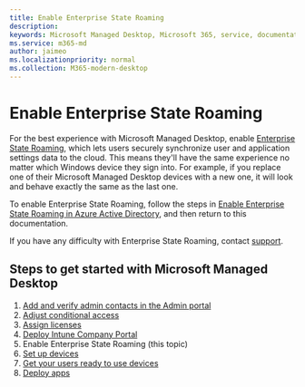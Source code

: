 ```yaml
---
title: Enable Enterprise State Roaming
description:  
keywords: Microsoft Managed Desktop, Microsoft 365, service, documentation
ms.service: m365-md
author: jaimeo
ms.localizationpriority: normal
ms.collection: M365-modern-desktop
---
```


# Enable Enterprise State Roaming

For the best experience with Microsoft Managed Desktop, enable [Enterprise State Roaming](https://docs.microsoft.com/azure/active-directory/devices/enterprise-state-roaming-overview), which lets users securely synchronize user and application settings data to the cloud. This means they'll have the same experience no matter which Windows device they sign into. For example, if you replace one of their Microsoft Managed Desktop devices with a new one, it will look and behave exactly the same as the last one.

To enable Enterprise State Roaming, follow the steps in [Enable Enterprise State Roaming in Azure Active Directory](https://docs.microsoft.com/azure/active-directory/devices/enterprise-state-roaming-enable), and then return to this documentation.

If you have any difficulty with Enterprise State Roaming, contact [support](../working-with-managed-desktop/admin-support.md).

## Steps to get started with Microsoft Managed Desktop

1. [Add and verify admin contacts in the Admin portal](get-started/add-admin-contacts.md)
2. [Adjust conditional access](get-started/conditional-access.md)
3. [Assign licenses](get-started/assign-licenses.md)
4. [Deploy Intune Company Portal](get-started/company-portal.md)
5. Enable Enterprise State Roaming (this topic)
6. [Set up devices](get-started/set-up-devices.md)
7. [Get your users ready to use devices](get-started/get-started-devices.md)
8. [Deploy apps](get-started/deploy-apps.md)

